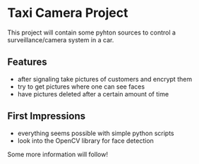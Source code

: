 # Taxi Camera Project

This project will contain some pyhton sources to control a surveillance/camera
system in a car.

## Features

* after signaling take pictures of customers and encrypt them
* try to get pictures where one can see faces
* have pictures deleted after a certain amount of time

## First Impressions

* everything seems possible with simple python scripts
* look into the OpenCV library for face detection


Some more information will follow!
